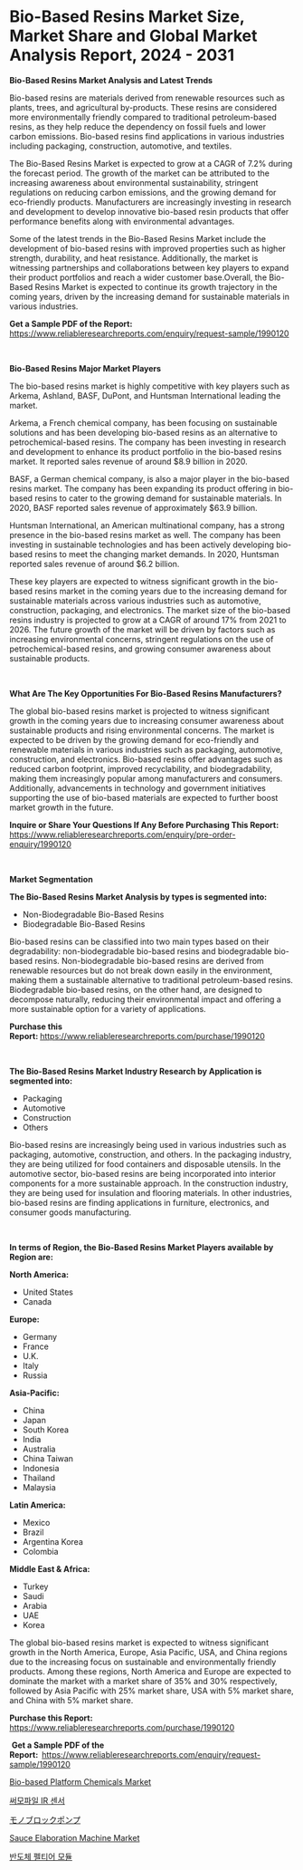 <p><h1>Bio-Based Resins Market Size, Market Share and Global Market Analysis Report, 2024 - 2031</h1></p><p><strong>Bio-Based Resins Market Analysis and Latest Trends</strong></p>
<p><p>Bio-based resins are materials derived from renewable resources such as plants, trees, and agricultural by-products. These resins are considered more environmentally friendly compared to traditional petroleum-based resins, as they help reduce the dependency on fossil fuels and lower carbon emissions. Bio-based resins find applications in various industries including packaging, construction, automotive, and textiles.</p><p>The Bio-Based Resins Market is expected to grow at a CAGR of 7.2% during the forecast period. The growth of the market can be attributed to the increasing awareness about environmental sustainability, stringent regulations on reducing carbon emissions, and the growing demand for eco-friendly products. Manufacturers are increasingly investing in research and development to develop innovative bio-based resin products that offer performance benefits along with environmental advantages.</p><p>Some of the latest trends in the Bio-Based Resins Market include the development of bio-based resins with improved properties such as higher strength, durability, and heat resistance. Additionally, the market is witnessing partnerships and collaborations between key players to expand their product portfolios and reach a wider customer base.Overall, the Bio-Based Resins Market is expected to continue its growth trajectory in the coming years, driven by the increasing demand for sustainable materials in various industries.</p></p>
<p><strong>Get a Sample PDF of the Report:&nbsp;</strong> <a href="https://www.reliableresearchreports.com/enquiry/request-sample/1990120">https://www.reliableresearchreports.com/enquiry/request-sample/1990120</a></p>
<p>&nbsp;</p>
<p><strong>Bio-Based Resins Major Market Players</strong></p>
<p><p>The bio-based resins market is highly competitive with key players such as Arkema, Ashland, BASF, DuPont, and Huntsman International leading the market. </p><p>Arkema, a French chemical company, has been focusing on sustainable solutions and has been developing bio-based resins as an alternative to petrochemical-based resins. The company has been investing in research and development to enhance its product portfolio in the bio-based resins market. It reported sales revenue of around $8.9 billion in 2020.</p><p>BASF, a German chemical company, is also a major player in the bio-based resins market. The company has been expanding its product offering in bio-based resins to cater to the growing demand for sustainable materials. In 2020, BASF reported sales revenue of approximately $63.9 billion.</p><p>Huntsman International, an American multinational company, has a strong presence in the bio-based resins market as well. The company has been investing in sustainable technologies and has been actively developing bio-based resins to meet the changing market demands. In 2020, Huntsman reported sales revenue of around $6.2 billion.</p><p>These key players are expected to witness significant growth in the bio-based resins market in the coming years due to the increasing demand for sustainable materials across various industries such as automotive, construction, packaging, and electronics. The market size of the bio-based resins industry is projected to grow at a CAGR of around 17% from 2021 to 2026. The future growth of the market will be driven by factors such as increasing environmental concerns, stringent regulations on the use of petrochemical-based resins, and growing consumer awareness about sustainable products.</p></p>
<p>&nbsp;</p>
<p><strong>What Are The Key Opportunities For Bio-Based Resins Manufacturers?</strong></p>
<p><p>The global bio-based resins market is projected to witness significant growth in the coming years due to increasing consumer awareness about sustainable products and rising environmental concerns. The market is expected to be driven by the growing demand for eco-friendly and renewable materials in various industries such as packaging, automotive, construction, and electronics. Bio-based resins offer advantages such as reduced carbon footprint, improved recyclability, and biodegradability, making them increasingly popular among manufacturers and consumers. Additionally, advancements in technology and government initiatives supporting the use of bio-based materials are expected to further boost market growth in the future.</p></p>
<p><strong>Inquire or Share Your Questions If Any Before Purchasing This Report:</strong> <a href="https://www.reliableresearchreports.com/enquiry/pre-order-enquiry/1990120">https://www.reliableresearchreports.com/enquiry/pre-order-enquiry/1990120</a></p>
<p>&nbsp;</p>
<p><strong>Market Segmentation</strong></p>
<p><strong>The Bio-Based Resins Market Analysis by types is segmented into:</strong></p>
<p><ul><li>Non-Biodegradable Bio-Based Resins</li><li>Biodegradable Bio-Based Resins</li></ul></p>
<p><p>Bio-based resins can be classified into two main types based on their degradability: non-biodegradable bio-based resins and biodegradable bio-based resins. Non-biodegradable bio-based resins are derived from renewable resources but do not break down easily in the environment, making them a sustainable alternative to traditional petroleum-based resins. Biodegradable bio-based resins, on the other hand, are designed to decompose naturally, reducing their environmental impact and offering a more sustainable option for a variety of applications.</p></p>
<p><strong>Purchase this Report:&nbsp;</strong><a href="https://www.reliableresearchreports.com/purchase/1990120">https://www.reliableresearchreports.com/purchase/1990120</a></p>
<p>&nbsp;</p>
<p><strong>The Bio-Based Resins Market Industry Research by Application is segmented into:</strong></p>
<p><ul><li>Packaging</li><li>Automotive</li><li>Construction</li><li>Others</li></ul></p>
<p><p>Bio-based resins are increasingly being used in various industries such as packaging, automotive, construction, and others. In the packaging industry, they are being utilized for food containers and disposable utensils. In the automotive sector, bio-based resins are being incorporated into interior components for a more sustainable approach. In the construction industry, they are being used for insulation and flooring materials. In other industries, bio-based resins are finding applications in furniture, electronics, and consumer goods manufacturing.</p></p>
<p>&nbsp;</p>
<p><strong>In terms of Region, the Bio-Based Resins Market Players available by Region are:</strong></p>
<p>
    <p> <strong> North America: </strong>
        <ul>
            <li>United States</li>
            <li>Canada</li>
        </ul>
        </p> 
    <p> <strong> Europe: </strong>
        <ul>
            <li>Germany</li>
            <li>France</li>
            <li>U.K.</li>
            <li>Italy</li>
            <li>Russia</li>
        </ul>
        </p> 
    <p> <strong> Asia-Pacific: </strong>
        <ul>
            <li>China</li>
            <li>Japan</li>
            <li>South Korea</li>
            <li>India</li>
            <li>Australia</li>
            <li>China Taiwan</li>
            <li>Indonesia</li>
            <li>Thailand</li>
            <li>Malaysia</li>
        </ul>
        </p> 
    <p> <strong> Latin America: </strong>
        <ul>
            <li>Mexico</li>
            <li>Brazil</li>
            <li>Argentina Korea</li>
            <li>Colombia</li>
        </ul>
        </p> 
    <p> <strong> Middle East & Africa: </strong>
        <ul>
            <li>Turkey</li>
            <li>Saudi</li>
            <li>Arabia</li>
            <li>UAE</li>
            <li>Korea</li>
        </ul>
    </p>
    </p>
<p><p>The global bio-based resins market is expected to witness significant growth in the North America, Europe, Asia Pacific, USA, and China regions due to the increasing focus on sustainable and environmentally friendly products. Among these regions, North America and Europe are expected to dominate the market with a market share of 35% and 30% respectively, followed by Asia Pacific with 25% market share, USA with 5% market share, and China with 5% market share.</p></p>
<p><strong>Purchase this Report: </strong><a href="https://www.reliableresearchreports.com/purchase/1990120">https://www.reliableresearchreports.com/purchase/1990120</a></p>
<p>&nbsp;<strong>Get a Sample PDF of the Report:&nbsp;&nbsp;</strong><a href="https://www.reliableresearchreports.com/enquiry/request-sample/1990120">https://www.reliableresearchreports.com/enquiry/request-sample/1990120</a></p>
<p><strong></strong></p>
<p><p><a href="https://github.com/josesg55/Market-Research-Report-List-1/blob/main/bio-based-platform-chemicals-market.md">Bio-based Platform Chemicals Market</a></p><p><a href="https://medium.com/@angelardelean202220221/%EC%97%B4%EC%A0%84%EB%8C%80-ir-%EC%84%BC%EC%84%9C%EC%9D%98-%EC%8B%9C%EC%9E%A5-%EC%A0%90%EC%9C%A0%EC%9C%A8-%EB%B0%9C%EC%A0%84%EA%B3%BC-%EC%8B%9C%EC%9E%A5-%EC%84%B1%EC%9E%A5-%EC%B6%94%EC%84%B8-2024%EB%85%84-2031%EB%85%84-383b59074c2e">써모파일 IR 센서</a></p><p><a href="https://github.com/xtkhtofdt934839/Market-Research-Report-List-1/blob/main/11528802344.md">モノブロックポンプ</a></p><p><a href="https://issuu.com/reportprime-2/docs/sauce-elaboration-machine-market-size-2030.pptx">Sauce Elaboration Machine Market</a></p><p><a href="https://medium.com/@witoldadamczyk1904/%EB%B0%98%EB%8F%84%EC%B2%B4-%ED%8E%A0%ED%8B%B0%EC%97%90-%EB%AA%A8%EB%93%88-%EC%8B%9C%EC%9E%A5-%EC%A1%B0%EC%82%AC-%EB%B3%B4%EA%B3%A0%EC%84%9C-%EA%B7%B8-%EC%97%AD%EC%82%AC%EC%99%80-2024%EB%85%84%EB%B6%80%ED%84%B0-2031%EB%85%84%EA%B9%8C%EC%A7%80%EC%9D%98-%EC%98%88%EC%B8%A1-9b69dd68bb9b">반도체 펠티어 모듈</a></p></p>